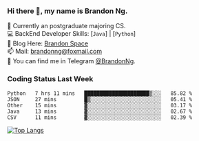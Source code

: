 <!--
<img  align="right" src="https://github-readme-stats.vercel.app/api?username=brandon0824&show_icons=true&count_private=true&hide_title=true">
-->

### Hi there 👋, my name is Brandon Ng.

🌱 Currently an postgraduate majoring CS.  
💻 BackEnd Developer Skills: [`Java`] | [`Python`]  
📝 Blog Here: [Brandon Space](https://brandonng.tech)  
📫 Mail: brandonng@foxmail.com  
:newspaper: You can find me in Telegram [@BrandonNg](https://t.me/BrandonNg24).  

### Coding Status Last Week
<!--START_SECTION:waka-->
```text
Python   7 hrs 11 mins   █████████████████████▒░░░   85.82 % 
JSON     27 mins         █▒░░░░░░░░░░░░░░░░░░░░░░░   05.41 % 
Other    15 mins         ▓░░░░░░░░░░░░░░░░░░░░░░░░   03.17 % 
Java     13 mins         ▓░░░░░░░░░░░░░░░░░░░░░░░░   02.67 % 
CSV      11 mins         ▓░░░░░░░░░░░░░░░░░░░░░░░░   02.39 % 
```
<!--END_SECTION:waka-->

[![Top Langs](https://github-readme-stats.vercel.app/api/top-langs/?username=brandon0824&layout=compact)](https://github.com/brandon0824)  

<!--
<img  align="right" src="https://github-readme-stats.vercel.app/api/top-langs/?username=brandon0824&layout=compact">
-->

